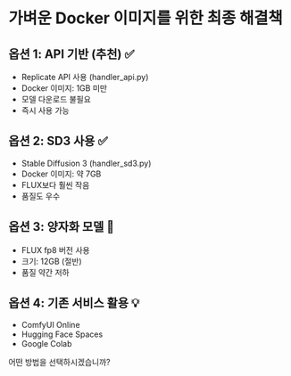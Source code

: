 # 가벼운 Docker 이미지를 위한 최종 해결책

## 옵션 1: API 기반 (추천) ✅
- Replicate API 사용 (handler_api.py)
- Docker 이미지: 1GB 미만
- 모델 다운로드 불필요
- 즉시 사용 가능

## 옵션 2: SD3 사용 ✅
- Stable Diffusion 3 (handler_sd3.py) 
- Docker 이미지: 약 7GB
- FLUX보다 훨씬 작음
- 품질도 우수

## 옵션 3: 양자화 모델 🤔
- FLUX fp8 버전 사용
- 크기: 12GB (절반)
- 품질 약간 저하

## 옵션 4: 기존 서비스 활용 💡
- ComfyUI Online
- Hugging Face Spaces
- Google Colab

어떤 방법을 선택하시겠습니까?